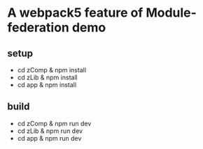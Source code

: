 # A webpack5 feature of Module-federation demo

## setup

+ cd zComp & npm install
+ cd zLib & npm install
+ cd app & npm install

## build

+ cd zComp & npm run dev
+ cd zLib & npm run dev
+ cd app & npm run dev

